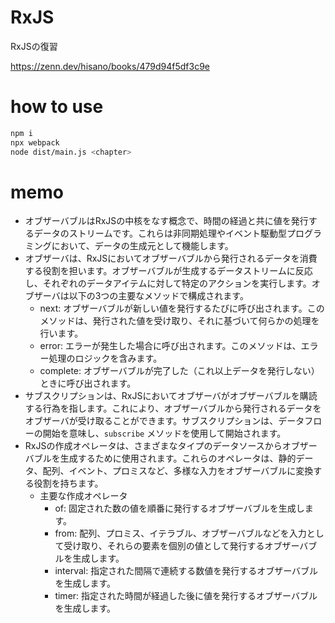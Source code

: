 # RxJS
RxJSの復習

https://zenn.dev/hisano/books/479d94f5df3c9e

# how to use
```bash
npm i
npx webpack
node dist/main.js <chapter>
```

# memo

* オブザーバブルはRxJSの中核をなす概念で、時間の経過と共に値を発行するデータのストリームです。これらは非同期処理やイベント駆動型プログラミングにおいて、データの生成元として機能します。
* オブザーバは、RxJSにおいてオブザーバブルから発行されるデータを消費する役割を担います。オブザーバブルが生成するデータストリームに反応し、それぞれのデータアイテムに対して特定のアクションを実行します。オブザーバは以下の3つの主要なメソッドで構成されます。
  * next: オブザーバブルが新しい値を発行するたびに呼び出されます。このメソッドは、発行された値を受け取り、それに基づいて何らかの処理を行います。
  * error: エラーが発生した場合に呼び出されます。このメソッドは、エラー処理のロジックを含みます。
  * complete: オブザーバブルが完了した（これ以上データを発行しない）ときに呼び出されます。
* サブスクリプションは、RxJSにおいてオブザーバがオブザーバブルを購読する行為を指します。これにより、オブザーバブルから発行されるデータをオブザーバが受け取ることができます。サブスクリプションは、データフローの開始を意味し、`subscribe` メソッドを使用して開始されます。
* RxJSの作成オペレータは、さまざまなタイプのデータソースからオブザーバブルを生成するために使用されます。これらのオペレータは、静的データ、配列、イベント、プロミスなど、多様な入力をオブザーバブルに変換する役割を持ちます。
  * 主要な作成オペレータ
    * of: 固定された数の値を順番に発行するオブザーバブルを生成します。
    * from: 配列、プロミス、イテラブル、オブザーバブルなどを入力として受け取り、それらの要素を個別の値として発行するオブザーバブルを生成します。
    * interval: 指定された間隔で連続する数値を発行するオブザーバブルを生成します。
    * timer: 指定された時間が経過した後に値を発行するオブザーバブルを生成します。